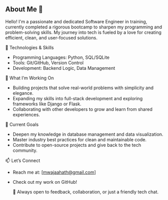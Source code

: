 ## About Me 👋

Hello! I'm a passionate and dedicated Software Engineer in training, currently completed a rigorous bootcamp to sharpen my programming and problem-solving skills. My journey into tech is fueled by a love for creating efficient, clean, and user-focused solutions.

🔧 Technologies & Skills
- Programming Languages: Python, SQL/SQLite
- Tools: Git/GitHub, Version Control
- Development: Backend Logic, Data Management

🚀 What I’m Working On
- Building projects that solve real-world problems with simplicity and elegance.
- Expanding my skills into full-stack development and exploring frameworks like Django or Flask.
- Collaborating with other developers to grow and learn from shared experiences.

🌱 Current Goals
- Deepen my knowledge in database management and data visualization.
- Master industry best practices for clean and maintainable code.
- Contribute to open-source projects and give back to the tech community.

📫 Let’s Connect
- Reach me at: [mwajaahath@gmail.com]
- Check out my work on GitHub!

  🌟 Always open to feedback, collaboration, or just a friendly tech chat.

<!--
**Wajaahath/Wajaahath** is a ✨ _special_ ✨ repository because its `README.md` (this file) appears on your GitHub profile.

Here are some ideas to get you started:

- 🔭 I’m currently working on ...
- 🌱 I’m currently learning ...
- 👯 I’m looking to collaborate on ...
- 🤔 I’m looking for help with ...
- 💬 Ask me about ...
- 📫 How to reach me: ...
- 😄 Pronouns: ...
- ⚡ Fun fact: ...
-->
